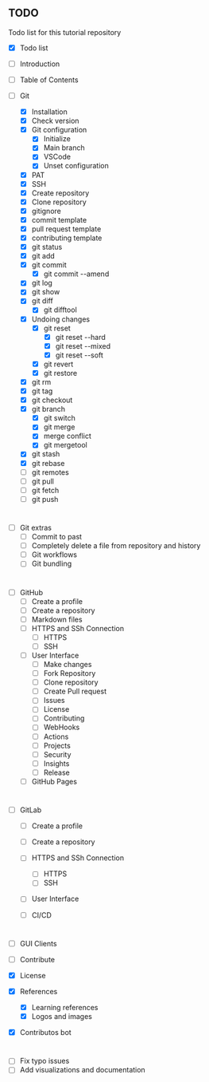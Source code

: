 
## TODO

Todo list for this tutorial repository
- [X] Todo list
- [ ] Introduction
- [ ] Table of Contents

- [ ] Git
  - [X] Installation
  - [X] Check version
  - [X] Git configuration
    - [X] Initialize
    - [X] Main branch
    - [X] VSCode
    - [X] Unset configuration
  - [X] PAT
  - [X] SSH
  - [X] Create repository
  - [X] Clone repository
  - [X] gitignore
  - [X] commit template
  - [X] pull request template
  - [X] contributing template
  - [X] git status
  - [X] git add
  - [X] git commit
    - [X] git commit --amend
  - [X] git log
  - [X] git show
  - [X] git diff
    - [X] git difftool
  - [X] Undoing changes
    - [X] git reset
      - [X] git reset --hard
      - [X] git reset --mixed
      - [X] git reset --soft
    - [X] git revert
    - [X] git restore
  - [X] git rm
  - [X] git tag
  - [X] git checkout
  - [X] git branch
    - [X] git switch
    - [X] git merge
    - [X] merge conflict
    - [X] git mergetool
  - [X] git stash
  - [X] git rebase
  - [ ] git remotes
  - [ ] git pull
  - [ ] git fetch
  - [ ] git push

# 

- [ ] Git extras
  - [ ] Commit to past
  - [ ] Completely delete a file from repository and history
  - [ ] Git workflows
  - [ ] Git bundling

#

- [ ] GitHub
  - [ ] Create a profile
  - [ ] Create a repository
  - [ ] Markdown files
  - [ ] HTTPS and SSh Connection
    - [ ] HTTPS
    - [ ] SSH
  - [ ] User Interface
    - [ ] Make changes
    - [ ] Fork Repository
    - [ ] Clone repository
    - [ ] Create Pull request
    - [ ] Issues
    - [ ] License
    - [ ] Contributing
    - [ ] WebHooks
    - [ ] Actions
    - [ ] Projects
    - [ ] Security
    - [ ] Insights
    - [ ] Release
  - [ ] GitHub Pages

#

- [ ] GitLab
  - [ ] Create a profile
  - [ ] Create a repository
  - [ ] HTTPS and SSh Connection
    - [ ] HTTPS
    - [ ] SSH
  - [ ] User Interface
  - [ ] CI/CD


# 
- [ ] GUI Clients
- [ ] Contribute
- [X] License
- [X] References
  - [X] Learning references
  - [X] Logos and images
- [X] Contributos bot


# 

- [ ] Fix typo issues
- [ ] Add visualizations and documentation